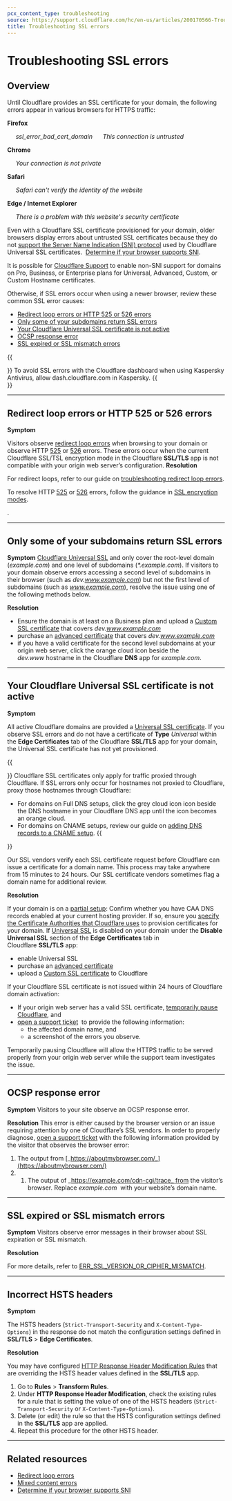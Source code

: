 ```yaml
---
pcx_content_type: troubleshooting
source: https://support.cloudflare.com/hc/en-us/articles/200170566-Troubleshooting-SSL-errors
title: Troubleshooting SSL errors
---
```


# Troubleshooting SSL errors



## Overview

Until Cloudflare provides an SSL certificate for your domain, the following errors appear in various browsers for HTTPS traffic:

**Firefox**

     _ssl\_error\_bad\_cert\_domain      This connection is untrusted_

**Chrome**

     _Your connection is not private_

**Safari**

     _Safari can't verify the identity of the website_

**Edge / Internet Explorer**

     _There is a problem with this website's security certificate_

Even with a Cloudflare SSL certificate provisioned for your domain, older browsers display errors about untrusted SSL certificates because they do not [support the Server Name Indication (SNI) protocol](https://en.wikipedia.org/wiki/Server_Name_Indication#Support) used by Cloudflare Universal SSL certificates.  [Determine if your browser supports SNI](https://caniuse.com/#feat=sni).

It is possible for [Cloudflare Support](https://support.cloudflare.com/hc/articles/200172476#h_4b8753c8-f422-4c74-9e8e-07026c4da730) to enable non-SNI support for domains on Pro, Business, or Enterprise plans for Universal, Advanced, Custom, or Custom Hostname certificates.

Otherwise, if SSL errors occur when using a newer browser, review these common SSL error causes:

-   [Redirect loop errors or HTTP 525 or 526 errors](https://support.cloudflare.com/hc/en-us/articles/200170566#h_7ec9ed4a-80ae-4fca-8be7-89a13c195d19)
-   [Only some of your subdomains return SSL errors](https://support.cloudflare.com/hc/en-us/articles/200170566#h_55e4d315-c60d-4798-9c4c-c75d9baed1b7)
-   [Your Cloudflare Universal SSL certificate is not active](https://support.cloudflare.com/hc/en-us/articles/200170566#h_122b94f3-ff14-4544-b5fa-8875e08ff5f0)
-   [OCSP response error](https://support.cloudflare.com/hc/en-us/articles/200170566#h_51354cf8-de93-4894-85e6-f0f7453d766d)
-   [SSL expired or SSL mismatch errors](https://support.cloudflare.com/hc/en-us/articles/200170566#h_c1a6e78e-150d-4db6-89ab-eec7cb1ab03f)

{{<Aside type="note">}}
To avoid SSL errors with the Cloudflare dashboard when using Kaspersky
Antivirus, allow dash.cloudflare.com in Kaspersky.
{{</Aside>}}

___

## Redirect loop errors or HTTP 525 or 526 errors

**Symptom**

Visitors observe [redirect loop errors](https://support.cloudflare.com/hc/articles/115000219871) when browsing to your domain or observe HTTP [525](https://support.cloudflare.com/hc/articles/115003011431#525error) or [526](https://support.cloudflare.com/hc/articles/115003011431#526error) errors. These errors occur when the current Cloudflare SSL/TSL encryption mode in the Cloudflare **SSL/TLS** app is not compatible with your origin web server’s configuration. **Resolution**

For redirect loops, refer to our guide on [troubleshooting redirect loop errors](https://support.cloudflare.com/hc/articles/115000219871).

To resolve HTTP [525](https://support.cloudflare.com/hc/articles/115003011431#525error) or [526](https://support.cloudflare.com/hc/articles/115003011431#526error) errors, follow the guidance in [SSL encryption modes](https://developers.cloudflare.com/ssl/origin-configuration/ssl-modes).

.

___

## Only some of your subdomains return SSL errors

**Symptom** [Cloudflare Universal SSL](https://developers.cloudflare.com/ssl/edge-certificates/universal-ssl) and only cover the root-level domain (_example.com_) and one level of subdomains (_\*.example.com_). If visitors to your domain observe errors accessing a second level of subdomains in their browser (such as _dev.www.example.com_) but not the first level of subdomains (such as _www.example.com_), resolve the issue using one of the following methods below.

**Resolution**

-   Ensure the domain is at least on a Business plan and upload a [Custom SSL certificate](https://developers.cloudflare.com/ssl/edge-certificates/custom-certificates) that covers _dev.www.example.com_
-   purchase an [advanced certificate](https://developers.cloudflare.com/ssl/edge-certificates/advanced-certificate-manager) that covers _dev.www.example.com_
-   if you have a valid certificate for the second level subdomains at your origin web server, click the orange cloud icon beside the _dev.www_ hostname in the Cloudflare **DNS** app for _example.com_.

___

## Your Cloudflare Universal SSL certificate is not active

**Symptom**

All active Cloudflare domains are provided a [Universal SSL certificate](https://developers.cloudflare.com/ssl/edge-certificates/universal-ssl). If you observe SSL errors and do not have a certificate of **Type** _Universal_ within the **Edge Certificates** tab of the Cloudflare **SSL/TLS** app for your domain, the Universal SSL certificate has not yet provisioned.

{{<Aside type="note">}}
Cloudflare SSL certificates only apply for traffic proxied through
Cloudflare. If SSL errors only occur for hostnames not proxied to
Cloudflare, proxy those hostnames through Cloudflare:

-   For domains on Full DNS setups, click the grey cloud icon icon
    beside the DNS hostname in your Cloudflare DNS app until the icon
    becomes an orange cloud.
-   For domains on CNAME setups, review our guide on [adding DNS records
    to a CNAME
    setup](https://developers.cloudflare.com/dns/zone-setups/partial-setup).
{{</Aside>}}

Our SSL vendors verify each SSL certificate request before Cloudflare can issue a certificate for a domain name. This process may take anywhere from 15 minutes to 24 hours. Our SSL certificate vendors sometimes flag a domain name for additional review.

**Resolution**

If your domain is on a [partial setup](https://developers.cloudflare.com/dns/zone-setups/partial-setup): Confirm whether you have CAA DNS records enabled at your current hosting provider. If so, ensure you [specify the Certificate Authorities that Cloudflare uses](https://developers.cloudflare.com/ssl/edge-certificates/custom-certificates/caa-records) to provision certificates for your domain. If [Universal SSL](https://developers.cloudflare.com/ssl/edge-certificates/universal-ssl) is disabled on your domain under the **Disable Universal SSL** section of the **Edge Certificates** tab in Cloudflare **SSL/TLS** app:

-   enable Universal SSL
-   purchase an [advanced certificate](https://developers.cloudflare.com/ssl/edge-certificates/advanced-certificate-manager)
-   upload a [Custom SSL certificate](https://developers.cloudflare.com/ssl/edge-certificates/custom-certificates) to Cloudflare

If your Cloudflare SSL certificate is not issued within 24 hours of Cloudflare domain activation:

-   If your origin web server has a valid SSL certificate, [temporarily pause Cloudflare](https://support.cloudflare.com/hc/articles/203118044#h_8654c523-e31e-4f40-a3c7-0674336a2753), and
-   [open a support ticket](https://support.cloudflare.com/hc/en-us/requests/new)  to provide the following information:
    -   the affected domain name, and
    -   a screenshot of the errors you observe.

Temporarily pausing Cloudflare will allow the HTTPS traffic to be served properly from your origin web server while the support team investigates the issue.

___

## OCSP response error

**Symptom** Visitors to your site observe an OCSP response error.

**Resolution** This error is either caused by the browser version or an issue requiring attention by one of Cloudflare’s SSL vendors. In order to properly diagnose, [open a support ticket](https://support.cloudflare.com/hc/en-us/requests/new) with the following information provided by the visitor that observes the browser error:

1.  The output from [_https://aboutmybrowser.com/_](https://aboutmybrowser.com/)  
2.  1.  The output of _https://example.com/cdn-cgi/trace_ from the visitor’s browser. Replace _example.com_  with your website’s domain name.

___

## SSL expired or SSL mismatch errors

**Symptom** Visitors observe error messages in their browser about SSL expiration or SSL mismatch.

**Resolution**

For more details, refer to [ERR\_SSL\_VERSION\_OR\_CIPHER\_MISMATCH](https://developers.cloudflare.com/ssl/troubleshooting/version-cipher-mismatch/).

___

## Incorrect HSTS headers

**Symptom**

The HSTS headers (`Strict-Transport-Security` and `X-Content-Type-Options`) in the response do not match the configuration settings defined in **SSL/TLS** > **Edge Certificates**.

**Resolution**

You may have configured [HTTP Response Header Modification Rules](https://developers.cloudflare.com/rules/transform/response-header-modification) that are overriding the HSTS header values defined in the **SSL/TLS** app.

1.  Go to **Rules** > **Transform Rules**.
2.  Under **HTTP Response Header Modification**, check the existing rules for a rule that is setting the value of one of the HSTS headers (`Strict-Transport-Security` or `X-Content-Type-Options`).
3.  Delete (or edit) the rule so that the HSTS configuration settings defined in the **SSL/TLS** app are applied.
4.  Repeat this procedure for the other HSTS header.

___

## Related resources

-   [Redirect loop errors](https://support.cloudflare.com/hc/articles/115000219871)
-   [Mixed content errors](https://support.cloudflare.com/hc/articles/200170476)
-   [Determine if your browser supports SNI](https://caniuse.com/#feat=sni)
